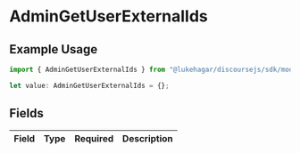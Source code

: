 # AdminGetUserExternalIds

## Example Usage

```typescript
import { AdminGetUserExternalIds } from "@lukehagar/discoursejs/sdk/models/operations";

let value: AdminGetUserExternalIds = {};
```

## Fields

| Field       | Type        | Required    | Description |
| ----------- | ----------- | ----------- | ----------- |